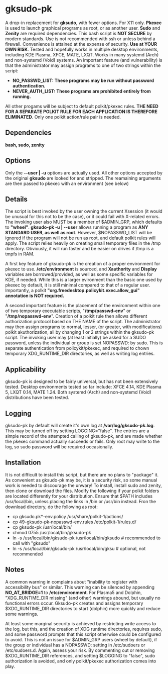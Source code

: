 # gksudo-pk
A drop-in replacement for **gksudo**, with fewer options. For X11 only. **Pkexec** is used to launch graphical programs as root, or as another user. **Sudo** and **Zenity** are required dependencies. This bash script is **NOT SECURE** by modern standards. Use is not recommended with ssh or unless behind a firewall. Convenience is attained at the expense of security. **Use at YOUR OWN RISK**. Tested and hopefully works in multiple desktop environments, including KDE Plasma, XFCE, MATE, LXQT. Works in many systemd (Arch) and non-systemd (Void) systems. An important feature (and vulnerability) is that the administrator may assign programs to one of two strings within the script:

- **NO_PASSWD_LIST: These programs may be run without password authentication.**
- **NEVER_AUTH_LIST: These programs are prohibited entirely from running.**

All other progams will be subject to default polkit/pkexec rules. **THE NEED FOR A SEPARATE POLKIT RULE FOR EACH APPLICATION IS THEREFORE ELIMINATED**. Only one polkit action/rule pair is needed.

## Dependencies
**bash, sudo, zenity**

## Options
Only the **--user | -u** options are actually used.  All other options accepted by the original **gksudo** are looked for and stripped.  The reamaining arguments are then passed to pkexec with an environment (see below)

## Details
The script is best invoked by the user owning the current Xsession (it would be unusual for this not to be the case), or it could fail with X-related errors. The invoking user also MUST be a member of $ADMIN_GRP, which defaults to **"wheel"**.
**gksudo-pk -u | --user** allows running a program as **ANY STANDARD USER, as well as root**.  However, $NOPASSWD_LIST will be ignored if the program will not be run as root, and default polkit rules will apply.  The script relies heavily on creating small temporary files in the /tmp directory.  Obviously, it will run faster and be easier on drives if /tmp is a tmpfs in RAM.

A first key feature of gksudo-pk is the creation of a proper environment for pkexec to use.  **/etc/environment** is sourced, and **Xauthority** and **Display** variables are borrowed/provided, as well as some specific variables for KDE, if needed.  While this is a larger evironment than the basic one used by pkexec by default, it is still minimal compared to that of a regular user.  Importantly, a polkit **"org.freedesktop.policykit.exec.allow_gui" annotation is NOT required.**

A second important feature is the placement of the environment within one of two temporary executable scripts, "**/tmp/passwd-env**" or "**/tmp/nopasswd-env**". Creation of a polkit rule then allows different authorization protocol based on THE NAME of the script.  The administrator may then assign programs to normal, lesser, (or greater, with modifications) polkit akuthorization, all by changing 1 or 2 strings within the gksudo-pk script.
The invoking user may (at least initially) be asked for a SUDO password, unless the individual or group is set NOPASSWD: by sudo.  This is separate authentication from policykit/pkexec, and required to chown temporary XDG_RUNTIME_DIR directories, as well as writing log entries.

## Applicability
gksudo-pk is designed to be fairly universal, but has not been extensively tested. Desktop environments tested so far include:
XFCE 4.14, KDE Plasma 5, LXQT 0.14, MATE 1.24. Both systemd (Arch) and non-systemd (Void) distributions have been tested.

## Logging
gksudo-pk by default will create it's own log at **/var/log/gksudo-pk.log**. This may be turned off by setting LOGGING="false". The entries are a simple record of the attempted calling of gksudo-pk, and are made whether the pkexec command actually succeeds or fails. Only root may write to the log, so sudo password will be required occasionally.

## Installation
It is not difficult to install this script, but there are no plans to "package" it.  As convenient as gksudo-pk may be, it is a security risk, so some manual work is needed to discourage the unwary! To install, install sudo and zenity, then clone or download the files. Modify the following if your polkit folders are located differently for your distribution.  Ensure that $PATH includes /usr/local/bin, unless placing the links in /bin or /usr/bin instead. Fron the download directory, do the following as root:

- cp 	gksudo.pk*-env.policy /usr/share/polkit-1/actions/
- cp 49-gksudo-pk-nopasswd-env.rules /etc/polkit-1/rules.d/
- cp gksudo-pk /usr/local/bin/
- chmod 0755 /usr/local/bin/gksudo-pk
- ln -s /usr/local/bin/gksudo-pk /usr/local/bin/gksudo  # recommended to call with "gksudo"
- ln -s /usr/local/bin/gksudo-pk /usr/local/bin/gksu    # optional, not recommended
 
## Notes
A common warning in complains about "inability to register with accessibility bus" or similar.  This warning can be silenced by appending **NO_AT_BRIDGE=1** to **/etc/environment**. For Plasma5 and Dolphin, "XDG_RUNTIME_DIR missing" (and other) warnings abound, but usually no functional errors occur. Gksudo-pk creates and assigns temporary $XDG_RUNTIME_DIR directories to start (dolphin) more quickly and reduce some warnings.

At least some marginal security is achieved by restricting write access to the log, but this, and the creation of XDG runtime directories, requires sudo, and some password prompts that this script otherwise could be configured to avoid.  This is not an issue for $ADMIN_GRP users (wheel by default), if the group or individual has a NOPASSWD: setting in /etc/sudoers or /etc/sudoers.d.  Again, assess your risk.  By commenting out or removing $XDG_RUNTIME_DIR references, and setting $LOGGING to "false", sudo authorization is avoided, and only polkit/pkexec authorization comes into play.
